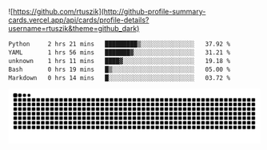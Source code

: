 ![https://github.com/rtuszik](http://github-profile-summary-cards.vercel.app/api/cards/profile-details?username=rtuszik&theme=github_dark)

<!--START_SECTION:waka-->

```txt
Python     2 hrs 21 mins   █████████▒░░░░░░░░░░░░░░░   37.92 %
YAML       1 hrs 56 mins   ███████▓░░░░░░░░░░░░░░░░░   31.21 %
unknown    1 hrs 11 mins   ████▓░░░░░░░░░░░░░░░░░░░░   19.18 %
Bash       0 hrs 19 mins   █▒░░░░░░░░░░░░░░░░░░░░░░░   05.00 %
Markdown   0 hrs 14 mins   █░░░░░░░░░░░░░░░░░░░░░░░░   03.72 %
```

<!--END_SECTION:waka-->

![](https://raw.githubusercontent.com/rtuszik/rtuszik/output/github-contribution-grid-snake-dark.svg)
